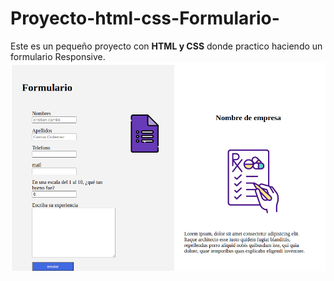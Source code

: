 # Proyecto-html-css-Formulario-
Este es un pequeño proyecto con **HTML y CSS** donde practico haciendo un formulario Responsive.
![Imagen del formulario ](https://github.com/camilo7896/Proyecto-html-css-Formulario-/blob/main/form.png)


